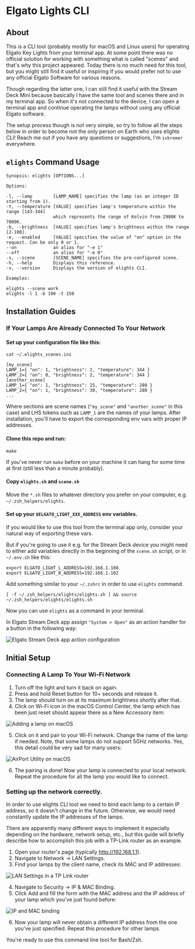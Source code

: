 # Elgato Lights CLI

## About

This is a CLI tool (probably mostly for macOS and Linux users) for operating Elgato Key Lights from your terminal app.
At some point there was no official solution for working with something what is called "scenes" and that's why this
project appeared. Today there is no much need for this tool, but you might still find it useful or inspiring if you
would prefer not to use any official Elgato Software for various reasons.

Though regarding the latter one, I can still find it useful with the Stream Deck Mini because basically I have the same
tool and scenes there and in my terminal app. So when it's not connected to the device, I can open a terminal app and
continue operating the lamps without using any official Elgato software.

The setup process though is not very simple, so try to follow all the steps below in order to become not the only person
on Earth who uses elights CLI! Reach me out if you have any questions or suggestions, I'm `ivkremer` everywhere.

## `elights` Command Usage

```
Synopsis: elights [OPTIONS...]

Options:

-l, --lamp        [LAMP_NAME] specifies the lamp (as an integer ID starting from 1).
-t, --temperature [VALUE] specifies lamp's temperature within the range [143-344]
                  which represents the range of Kelvin from 2900K to 7000K.
-b, --brightness  [VALUE] specifies lamp's brightness within the range [2-100].
-e, --enabled     [VALUE] specifies the value of "on" option in the request. Can be only 0 or 1.
--on              an alias for "-e 1"
--off             an alias for "-e 0"
-s, --scene       [SCENE_NAME] specifies the pre-configured scene.
-h, --help        Displays this reference.
-v, --version     Displays the version of elights CLI.

Examples:

elights --scene work
elights -l 1 -b 100 -t 150
```

## Installation Guides

### If Your Lamps Are Already Connected To Your Network

#### Set up your configuration file like this:

```shell
cat ~/.elights_scenes.ini

[my_scene]
LAMP_1={ "on": 1, "brightness": 2, "temperature": 344 }
LAMP_2={ "on": 0, "brightness": 2, "temperature": 344 }
[another_scene]
LAMP_1={ "on": 1, "brightness": 25, "temperature": 280 }
LAMP_2={ "on": 1, "brightness": 30, "temperature": 280 }
...
```

Where sections are scene names (`"my_scene"` and `"another_scene"` in this case) and LHS tokens such as `LAMP_1` are
the names of your lamps. After installation, you'll have to export the corresponding env vars with proper IP addresses.

#### Clone this repo and run:

```shell
make
```

If you've never run `make` before on your machine it can hang for some time at first (still less than a minute
probably).

#### Copy `elights.sh` and `scene.sh`

Move the `*.sh` files to whatever directory you prefer on your computer, e.g. `~/.zsh_helpers/elights`.

#### Set up your `$ELGATO_LIGHT_XXX_ADDRESS` env variables.

If you would like to use this tool from the terminal app only, consider your natural way of exporting these vars.

But if you're going to use it e.g. for the Stream Deck device you might need to either add variables directly in the
beginning of the `scene.sh` script, or in `~/.env.sh` like this:

```shell
export ELGATO_LIGHT_L_ADDRESS=192.168.1.108
export ELGATO_LIGHT_R_ADDRESS=192.168.1.102
```

Add something similar to your `~/.zshrc` in order to use `elights` command.

```shell
[ -f ~/.zsh_helpers/elights/elights.sh ] && source ~/.zsh_helpers/elights/elights.sh
```

Now you can use `elights` as a command in your terminal.

In Elgato Stream Deck app assign `"System > Open"` as an action handler for a button in the following way:

![Elgato Stream Deck app action configuration](./readme_resources/stream-deck-action.png)

## Initial Setup

### Connecting A Lamp To Your Wi-Fi Network

1. Turn off the light and turn it back on again.
2. Press and hold Reset button for 10+ seconds and release it.
3. The lamp should turn on at its maximum brightness shortly after that.
4. Click on Wi-Fi icon in the macOS Control Center, the lamp which has been just reset should appear there as a New
Accessory item:

![Adding a lamp on macOS](./readme_resources/macos-adding-a-lamp.png)

5. Click on it and pair to your Wi-Fi network. Change the name of the lamp if needed. Note, that some lamps do not
support 5GHz networks. Yes, this detail could be very sad for many users:

![AirPort Utility on macOS](./readme_resources/macos-airport-utility.png)

6. The pairing is done! Now your lamp is connected to your local network. Repeat the procedure for all the lamp you
would like to connect.

### Setting up the network correctly.

In order to use elights CLI tool we need to bind each lamp to a certain IP address, so it doesn't change in the future.
Otherwise, we would need constantly update the IP addresses of the lamps.

There are apparently many different ways to implement it especially depending on the hardware, network setup, etc., but
this guide will briefly describe how to accomplish this job with a TP-Link router as an example.

1. Open your router's page (typically http://192.168.1.1).
2. Navigate to Network → LAN Settings.
3. Find your lamps by the client name, check its MAC and IP addresses:

![LAN Settings in a TP Link router](./readme_resources/router-lan-settings.png)

4. Navigate to Security → IP & MAC Binding.
5. Click Add and fill the form with the MAC address and the IP address of your lamp which you've just found before:

![IP and MAC binding](./readme_resources/router-ip-and-mac-binding.png)

6. Now your lamp will never obtain a different IP address from the one you've just specified. Repeat this procedure for
other lamps.

You're ready to use this command line tool for Bash/Zsh.
